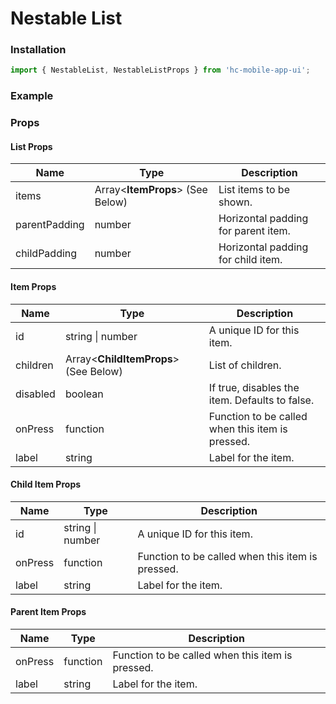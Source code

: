 # Nestable List

### Installation

```jsx
import { NestableList, NestableListProps } from 'hc-mobile-app-ui';
```

### Example



### Props

#### List Props

| Name          | Type                             | Description                         |
| ------------- | -------------------------------- | ----------------------------------- |
| items         | Array<**ItemProps**> (See Below) | List items to be shown.             |
| parentPadding | number                           | Horizontal padding for parent item. |
| childPadding  | number                           | Horizontal padding for child item.  |

#### Item Props

| Name     | Type                                  | Description                                      |
| -------- | ------------------------------------- | ------------------------------------------------ |
| id       | string \| number                      | A unique ID for this item.                       |
| children | Array<**ChildItemProps**> (See Below) | List of children.                                |
| disabled | boolean                               | If true, disables the item. Defaults to false.   |
| onPress  | function                              | Function to be called when this item is pressed. |
| label    | string                                | Label for the item.                              |

#### Child Item Props

| Name    | Type             | Description                                      |
| ------- | ---------------- | ------------------------------------------------ |
| id      | string \| number | A unique ID for this item.                       |
| onPress | function         | Function to be called when this item is pressed. |
| label   | string           | Label for the item.                              |

#### Parent Item Props

| Name    | Type     | Description                                      |
| ------- | -------- | ------------------------------------------------ |
| onPress | function | Function to be called when this item is pressed. |
| label   | string   | Label for the item.                              |
